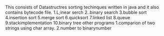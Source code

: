This consists of Datastructres sorting techinques written in java and it also contains bytecode file.
1.L;inear serch
2..binary search
3.bubble sort
4.insertion sort
5.merge sort
6.quicksort
7.linked list
8.queue
9.stackimplementation
10.binary tree
other programs
1.comparion of two strings using char array.
2.number to binarynumber
